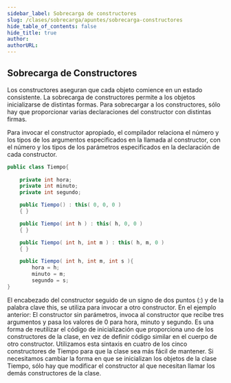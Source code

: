 ```yaml
---
sidebar_label: Sobrecarga de constructores
slug: /clases/sobrecarga/apuntes/sobrecarga-constructores
hide_table_of_contents: false
hide_title: true
author: 
authorURL: 
---
```


## Sobrecarga de Constructores

Los constructores aseguran que cada objeto comience en un estado consistente. La sobrecarga de constructores permite a los objetos inicializarse de distintas formas. Para sobrecargar a los constructores, sólo hay que proporcionar varias declaraciones del constructor con distintas firmas.

Para invocar el constructor apropiado, el compilador relaciona el número y los tipos de los argumentos especificados en la llamada al constructor, con el número y los tipos de los parámetros especificados en la declaración de cada constructor.



```csharp
public class Tiempo{
	
    private int hora;
    private int minuto; 
    private int segundo;

    public Tiempo() : this( 0, 0, 0 ) 
    { } 

    public Tiempo( int h ) : this( h, 0, 0 )
    { }

    public Tiempo( int h, int m ) : this( h, m, 0 ) 
    { }

    public Tiempo( int h, int m, int s ){
	    hora = h;
	    minuto = m;
	    segundo = s;
}
```
El encabezado del constructor seguido de un signo de dos puntos (:) y de la palabra clave this, se utiliza para invocar a otro constructor. En el ejemplo anterior: El constructor sin parámetros, invoca al constructor que recibe tres argumentos y pasa los valores de 0 para hora, minuto y segundo. Es una forma de reutilizar el código de inicialización que proporciona uno de los constructores de la clase, en vez de definir código similar en el cuerpo de otro constructor. Utilizamos esta sintaxis en cuatro de los cinco constructores de Tiempo para que la clase sea más fácil de mantener. Si necesitamos cambiar la forma en que se inicializan los objetos de la clase Tiempo, sólo hay que modificar el constructor al que necesitan llamar los demás constructores de la clase.

